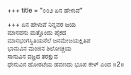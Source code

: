 +++
title = "೦೦೨ ಏನ ಹೇಳುವೆ"

+++
ಏನ ಹೇಳುವೆ ನಿನ್ನವರ ಜಯ  
ಮಾನವನು ಮತ್ತೊಂದು ಪೈಕದ  
ಮಾನಭಂಗಸ್ಥಿತಿಯನೆಲೆ ಜನಮೇಜಯಕ್ಷಿತಿಪ   
ಭಾನುವಿನ ಮಂಜಿನ ಶಿಲೋಚ್ಚಯ  
ಸಾನುವಿನ ವಜ್ರದ ತರಕ್ಷುವ  
ಧೇನುವಿನ ಹೋರಟೆಯ ಹವಣದು ಭೂಪ ಕೇಳ್ ಎಂದ     ॥2॥